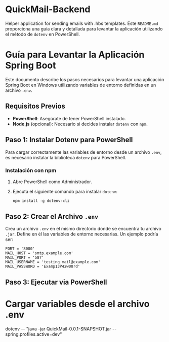 # QuickMail-Backend
Helper application for sending emails with .hbs templates.
Este `README.md` proporciona una guía clara y detallada para levantar la aplicación utilizando el método de `dotenv` en PowerShell.

# Guía para Levantar la Aplicación Spring Boot

Este documento describe los pasos necesarios para levantar una aplicación Spring Boot en Windows utilizando variables de entorno definidas en un archivo `.env`.

## Requisitos Previos

- **PowerShell**: Asegúrate de tener PowerShell instalado.
- **Node.js** (opcional): Necesario si decides instalar `dotenv` con `npm`.

## Paso 1: Instalar Dotenv para PowerShell

Para cargar correctamente las variables de entorno desde un archivo `.env`, es necesario instalar la biblioteca `dotenv` para PowerShell.

### Instalación con npm

1. Abre PowerShell como Administrador.
2. Ejecuta el siguiente comando para instalar `dotenv`:

    ```powershell
    npm install -g dotenv-cli
    ```

## Paso 2: Crear el Archivo `.env`

Crea un archivo `.env` en el mismo directorio donde se encuentra tu archivo `.jar`. Define en él las variables de entorno necesarias. Un ejemplo podría ser:

```plaintext
PORT = '8080'
MAIL_HOST = 'smtp.example.com'
MAIL_PORT = '587'
MAIL_USERNAME = 'testing_mail@example.com'
MAIL_PASSWORD = 'Examp13P42w00rd'
```

## Paso 3: Ejecutar via PowerShell

# Cargar variables desde el archivo .env
dotenv -- "java -jar QuickMail-0.0.1-SNAPSHOT.jar --spring.profiles.active=dev"



